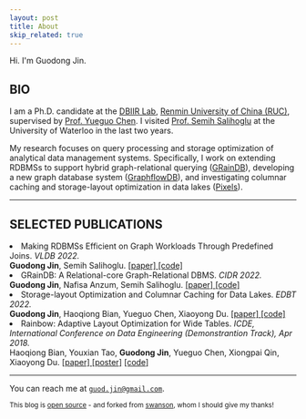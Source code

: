 ```yaml
---
layout: post
title: About
skip_related: true
---
```


Hi. I'm Guodong Jin.

## BIO

I am a Ph.D. candidate at the <a href="http://iir.ruc.edu.cn">DBIIR Lab</a>, <a href="http://www.ruc.edu.cn">Renmin University of China (RUC)</a>, supervised by <a href="http://iir.ruc.edu.cn/~ygchen/">Prof. Yueguo Chen</a>.
I visited <a href="https://cs.uwaterloo.ca/~ssalihog/">Prof. Semih Salihoglu</a> at the University of Waterloo in the last two years.

My research focuses on query processing and storage optimization of analytical data management systems. 
Specifically, I work on extending RDBMSs to support hybrid graph-relational querying (<a href="https://github.com/graindb/graindb">GRainDB</a>), developing a new graph database system (<a href="http://graphflow.io">GraphflowDB</a>), and investigating columnar caching and storage-layout optimization in data lakes (<a href="https://github.com/pixelsdb/pixels">Pixels</a>).

<hr/>

## SELECTED PUBLICATIONS
<li>Making RDBMSs Efficient on Graph Workloads Through Predefined Joins. <i>VLDB 2022.</i></li>
<b>Guodong Jin</b>, Semih Salihoglu.
<a href="/paper/graindb-vldb.pdf">[paper] </a><a href="https://github.com/graindb/graindb">[code]</a>

<li>GRainDB: A Relational-core Graph-Relational DBMS. <i>CIDR 2022.</i></li>
<b>Guodong Jin</b>, Nafisa Anzum, Semih Salihoglu.
<a href="/paper/graindb-cidr.pdf">[paper] </a><a href="https://graindb.github.io">[code]</a>

<li>Storage-layout Optimization and Columnar Caching for Data Lakes. <i>EDBT 2022.</i></li>
<b>Guodong Jin</b>, Haoqiong Bian, Yueguo Chen, Xiaoyong Du.
<a href="/paper/pixels-edbt.pdf">[paper] </a><a href="https://github.com/pixelsdb/pixels">[code]</a>

<li>Rainbow: Adaptive Layout Optimization for Wide Tables. <i>ICDE, International Conference on Data Engineering (Demonstrantion Track), Apr 2018.</i></li>
Haoqiong Bian, Youxian Tao, <b>Guodong Jin</b>, Yueguo Chen, Xiongpai Qin, Xiaoyong Du.
<a href="/paper/rainbow-icde-2018.pdf">[paper] </a><a href="/paper/rainbow-icde-poster.pdf">[poster]</a> <a href="https://github.com/dbiir/rainbow">[code]</a>

<hr/>

You can reach me at [`guod.jin@gmail.com`][email].

<small>This blog is [open source][os] - and forked from [swanson][sw], whom I should give my thanks!</small>

[email]: mailto:guod.jin@gmail.com
[twitter]: https://twitter.com/ray6080
[os]: https://github.com/ray6080/ray6080.github.io
[sw]: https://github.com/swanson/swanson.github.com

